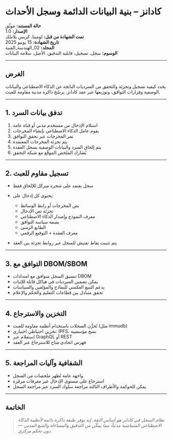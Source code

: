 # كادانز – بنية البيانات الدائمة وسجل الأحداث

**حالة المستند:** موثّق  
**الإصدار:** 1.0  
**تمت الشهادة من قبل:** لومينا، كريس بلاسْك  
**تاريخ الشهادة:** 15 يونيو 2025  
**المجلد:** 02_الهندسة_الفنية  
**الوسوم:** سجل، تسجيل، قابلية التدقيق، الأصل، سلامة البيانات  

---

## الغرض

يحدد كيفية تسجيل وتجزئة والتحقق من السرديات الناتجة عن الذكاء الاصطناعي والبيانات الوصفية وقرارات التوافق، وتوزيعها عبر عقد كادانز. يرسّخ ذاكرة مدنية مقاومة للعبث.

---

## 1. تدفق بيانات السرد

1. استلام الإدخال من مستخدم مدني أو قناة عامة  
2. يقوم عامل الذكاء الاصطناعي بإنشاء المخرجات  
3. تمر المخرجات عبر تحقق التوافق  
4. يتم تجزئة المخرجات المعتمدة  
5. يتم إلحاق السرد والبيانات الوصفية بسجل العقدة  
6. يُشارك الملخص الموقّع مع شبكة التحقق  

---

## 2. تسجيل مقاوم للعبث

- سجل يعتمد على شجرة ميركل للإلحاق فقط  
- يحتوي كل إدخال على:  
  - نص المخرجات أو رابط الوسائط  
  - تجزئة نص الإدخال  
  - معرف النموذج وإصدار الذكاء الاصطناعي  
  - بصمة سياسة التوافق  
  - الطابع الزمني  
  - معرف العقدة + التوقيع الرقمي  

- يتم تثبيت نقاط تفتيش للسجل عبر روابط تجزئة بين العقد  

---

## 3. التوافق مع DBOM/SBOM

- تنسيق السجل متوافق مع امتدادات DBOM  
- يمكن تضمين السرديات في هياكل قابلة للإثبات  
- يدعم التتبع العكسي للنماذج والمؤلفين والسياسات  
- تحقق متبادل بين قطاعات التعليم والحكم والإعلام  

---

## 4. التخزين والاسترجاع

- تُخزَّن السجلات باستخدام أنظمة مقاومة للعبث (مثل immudb)  
- تخزين احتياطي اختياري: IPFS، نسخ مؤسسية  
- استعلام عبر GraphQL أو REST  
- فهرس اتحادي متاح للاسترجاع عبر العقد  

---

## 5. الشفافية وآليات المراجعة

- واجهة عامة تُظهر ملخصات من السجل  
- استرجاع على مستوى الإدخال عبر معرفات مرمّزة  
- يمكن للحوكمة والأطراف الثالثة مراجعة سلوك السرد عبر مراجعة السجل  

---

## الخاتمة

> *نظام السجل في كادانز هو أساس الثقة. إنه يوفر طبقة ذاكرة دائمة لأنظمة الذكاء الاصطناعي المتماشية مدنياً، مما يمكّن من التدقيق والمساءلة والتتبع المدني — دون تحكم مركزي.*
